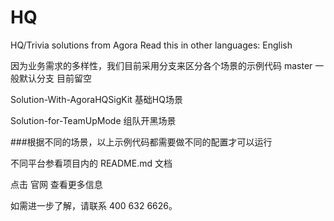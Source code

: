 # HQ
HQ/Trivia solutions from Agora
Read this in other languages: English

因为业务需求的多样性，我们目前采用分支来区分各个场景的示例代码
master 一般默认分支 目前留空

Solution-With-AgoraHQSigKit 基础HQ场景

Solution-for-TeamUpMode 组队开黑场景

###根据不同的场景，以上示例代码都需要做不同的配置才可以运行

不同平台参看项目内的 README.md 文档

点击 官网 查看更多信息

如需进一步了解，请联系 400 632 6626。
